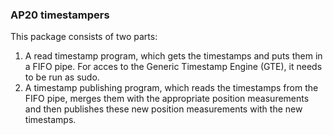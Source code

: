 ### AP20 timestampers

This package consists of two parts:

1. A read timestamp program, which gets the timestamps and puts them in a FIFO pipe. For acces to the Generic Timestamp Engine (GTE), it needs to be run as sudo.
2. A timestamp publishing program, which reads the timestamps from the FIFO pipe, merges them with the appropriate position measurements and then publishes these new position measurements with the new timestamps.
